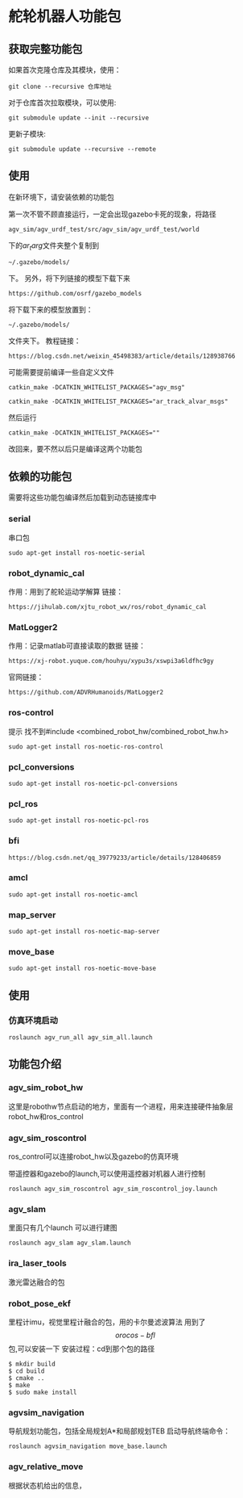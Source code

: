 # 舵轮机器人功能包

## 获取完整功能包
如果首次克隆仓库及其模块，使用：
```
git clone --recursive 仓库地址
```

对于仓库首次拉取模块，可以使用:
```
git submodule update --init --recursive
```

更新子模块:
```
git submodule update --recursive --remote
```

## 使用
在新环境下，请安装依赖的功能包

第一次不管不顾直接运行，一定会出现gazebo卡死的现象，将路径
```
agv_sim/agv_urdf_test/src/agv_sim/agv_urdf_test/world
```
下的$ar_targ$文件夹整个复制到
```
~/.gazebo/models/
```
下。
另外，将下列链接的模型下载下来
```
https://github.com/osrf/gazebo_models
```
将下载下来的模型放置到：
```
~/.gazebo/models/
```
文件夹下。
教程链接：
```
https://blog.csdn.net/weixin_45498383/article/details/128938766
```

可能需要提前编译一些自定义文件
```
catkin_make -DCATKIN_WHITELIST_PACKAGES="agv_msg"
```

```
catkin_make -DCATKIN_WHITELIST_PACKAGES="ar_track_alvar_msgs"
```
然后运行
```
catkin_make -DCATKIN_WHITELIST_PACKAGES=""

```
改回来，要不然以后只是编译这两个功能包

## 依赖的功能包
需要将这些功能包编译然后加载到动态链接库中

### serial
串口包

```
sudo apt-get install ros-noetic-serial
```

### robot_dynamic_cal
作用：用到了舵轮运动学解算
链接：
```
https://jihulab.com/xjtu_robot_wx/ros/robot_dynamic_cal
```

### MatLogger2
作用：记录matlab可直接读取的数据
链接：
```
https://xj-robot.yuque.com/houhyu/xypu3s/xswpi3a6ldfhc9gy
```
官网链接：
```
https://github.com/ADVRHumanoids/MatLogger2

```
### ros-control
提示 找不到#include <combined_robot_hw/combined_robot_hw.h>
```
sudo apt-get install ros-noetic-ros-control
```

### pcl_conversions
```
sudo apt-get install ros-noetic-pcl-conversions 
```

### pcl_ros

```
sudo apt-get install ros-noetic-pcl-ros

```

### bfi
```
https://blog.csdn.net/qq_39779233/article/details/128406859
```

### amcl
```
sudo apt-get install ros-noetic-amcl
```

### map_server

```
sudo apt-get install ros-noetic-map-server
```

### move_base

```
sudo apt-get install ros-noetic-move-base

```

## 使用

### 仿真环境启动
```
roslaunch agv_run_all agv_sim_all.launch
```



## 功能包介绍

### agv_sim_robot_hw
这里是robothw节点启动的地方，里面有一个进程，用来连接硬件抽象层robot_hw和ros_control

### agv_sim_roscontrol
ros_control可以连接robot_hw以及gazebo的仿真环境

带遥控器和gazebo的launch,可以使用遥控器对机器人进行控制

```
roslaunch agv_sim_roscontrol agv_sim_roscontrol_joy.launch
```


### agv_slam
里面只有几个launch
可以进行建图
```
roslaunch agv_slam agv_slam.launch
```
### ira_laser_tools
激光雷达融合的包

### robot_pose_ekf
里程计imu，视觉里程计融合的包，用的卡尔曼滤波算法
用到了 $$ orocos-bfl$$ 包,可以安装一下
安装过程：cd到那个包的路径
```
$ mkdir build
$ cd build
$ cmake ..
$ make
$ sudo make install
```

### agvsim_navigation
导航规划功能包，包括全局规划A*和局部规划TEB
启动导航终端命令：
```
roslaunch agvsim_navigation move_base.launch
```
### agv_relative_move
根据状态机给出的信息，



